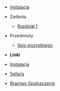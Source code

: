 - [Instalacja](installation.md)
- Zadania
  - [Rozdział 1](chapters/1.md)
- Przedmioty

  - [Spis wszystkiego](items.md)

- **Linki**
- [Instalacja](https://sefaris.eu/loa/installation)
- [Sefaris](https://sefaris.eu)
- [Bractwo Spolszczenia](https://www.bractwospolszczenia.pl/)

